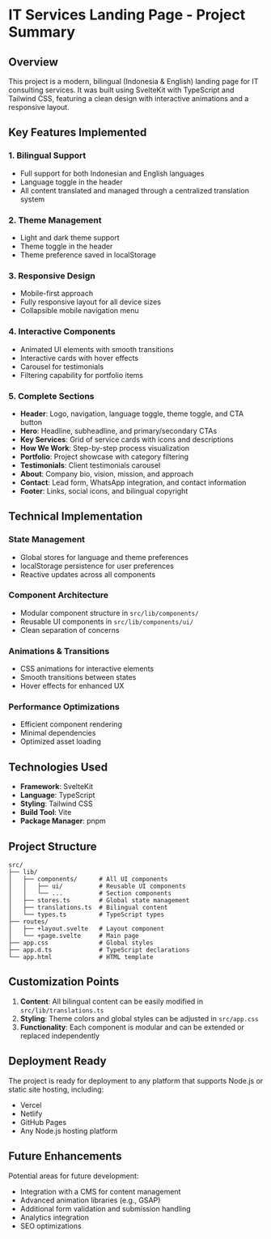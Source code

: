 # IT Services Landing Page - Project Summary

## Overview

This project is a modern, bilingual (Indonesia & English) landing page for IT consulting services. It was built using SvelteKit with TypeScript and Tailwind CSS, featuring a clean design with interactive animations and a responsive layout.

## Key Features Implemented

### 1. Bilingual Support

- Full support for both Indonesian and English languages
- Language toggle in the header
- All content translated and managed through a centralized translation system

### 2. Theme Management

- Light and dark theme support
- Theme toggle in the header
- Theme preference saved in localStorage

### 3. Responsive Design

- Mobile-first approach
- Fully responsive layout for all device sizes
- Collapsible mobile navigation menu

### 4. Interactive Components

- Animated UI elements with smooth transitions
- Interactive cards with hover effects
- Carousel for testimonials
- Filtering capability for portfolio items

### 5. Complete Sections

- **Header**: Logo, navigation, language toggle, theme toggle, and CTA button
- **Hero**: Headline, subheadline, and primary/secondary CTAs
- **Key Services**: Grid of service cards with icons and descriptions
- **How We Work**: Step-by-step process visualization
- **Portfolio**: Project showcase with category filtering
- **Testimonials**: Client testimonials carousel
- **About**: Company bio, vision, mission, and approach
- **Contact**: Lead form, WhatsApp integration, and contact information
- **Footer**: Links, social icons, and bilingual copyright

## Technical Implementation

### State Management

- Global stores for language and theme preferences
- localStorage persistence for user preferences
- Reactive updates across all components

### Component Architecture

- Modular component structure in `src/lib/components/`
- Reusable UI components in `src/lib/components/ui/`
- Clean separation of concerns

### Animations & Transitions

- CSS animations for interactive elements
- Smooth transitions between states
- Hover effects for enhanced UX

### Performance Optimizations

- Efficient component rendering
- Minimal dependencies
- Optimized asset loading

## Technologies Used

- **Framework**: SvelteKit
- **Language**: TypeScript
- **Styling**: Tailwind CSS
- **Build Tool**: Vite
- **Package Manager**: pnpm

## Project Structure

```
src/
├── lib/
│   ├── components/      # All UI components
│   │   ├── ui/          # Reusable UI components
│   │   └── ...          # Section components
│   ├── stores.ts        # Global state management
│   ├── translations.ts  # Bilingual content
│   └── types.ts         # TypeScript types
├── routes/
│   ├── +layout.svelte   # Layout component
│   └── +page.svelte     # Main page
├── app.css              # Global styles
├── app.d.ts             # TypeScript declarations
└── app.html             # HTML template
```

## Customization Points

1. **Content**: All bilingual content can be easily modified in `src/lib/translations.ts`
2. **Styling**: Theme colors and global styles can be adjusted in `src/app.css`
3. **Functionality**: Each component is modular and can be extended or replaced independently

## Deployment Ready

The project is ready for deployment to any platform that supports Node.js or static site hosting, including:

- Vercel
- Netlify
- GitHub Pages
- Any Node.js hosting platform

## Future Enhancements

Potential areas for future development:

- Integration with a CMS for content management
- Advanced animation libraries (e.g., GSAP)
- Additional form validation and submission handling
- Analytics integration
- SEO optimizations
